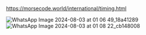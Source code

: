 https://morsecode.world/international/timing.html



![WhatsApp Image 2024-08-03 at 01 06 49_18a41289](https://github.com/user-attachments/assets/c48ac874-63b8-420f-97fb-7f18a9575c08)
![WhatsApp Image 2024-08-03 at 01 08 22_cb148008](https://github.com/user-attachments/assets/5a98ab09-a870-499e-bf6e-cddf37a78311)
